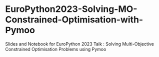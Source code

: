 # EuroPython2023-Solving-MO-Constrained-Optimisation-with-Pymoo
Slides and Notebook for EuroPython 2023 Talk : Solving Multi-Objective Constrained Optimisation Problems using Pymoo
